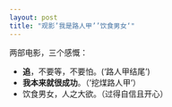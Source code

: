 ```yaml
---
layout: post
title: "观影’我是路人甲’’饮食男女‘"
---
```


两部电影，三个感慨：

* **追**，不要等，不要怕。(‘路人甲结尾’)    
* **我本来就很成功**。（’挖煤路人甲’）    
* 饮食男女，人之大欲。（过得自信且开心）
